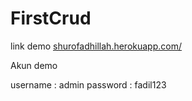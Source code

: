 # FirstCrud

link demo [shurofadhillah.herokuapp.com/](shurofadhillah.herokuapp.com/)

Akun demo

username : admin
password : fadil123
